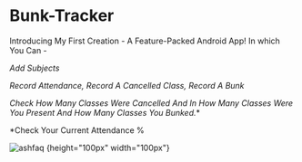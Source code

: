# Bunk-Tracker

Introducing My First Creation - A Feature-Packed Android App! In which You Can -

*Add Subjects*

*Record Attendance, Record A Cancelled Class, Record A Bunk*

*Check How Many Classes Were Cancelled And In How Many Classes Were You Present And How Many Classes You Bunked.**

*Check Your Current Attendance % 

![ashfaq](https://user-images.githubusercontent.com/115345805/219933079-8d89cf87-417a-4595-af9d-3b0c53efa41e.jpg) {height="100px" width="100px"}
